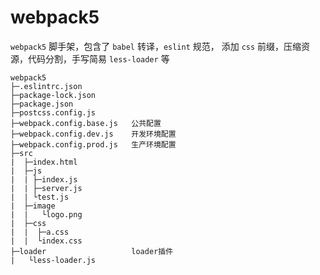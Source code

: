 # webpack5

`webpack5` 脚手架，包含了 `babel` 转译，`eslint` 规范， 添加 `css` 前缀，压缩资源，代码分割，手写简易 `less-loader` 等

```
webpack5
├─.eslintrc.json
├─package-lock.json
├─package.json
├─postcss.config.js
├─webpack.config.base.js   公共配置
├─webpack.config.dev.js    开发环境配置
├─webpack.config.prod.js   生产环境配置
├─src
|  ├─index.html
|  ├─js
|  | ├─index.js
|  | ├─server.js
|  | └test.js
|  ├─image
|  |   └logo.png
|  ├─css
|  |  ├─a.css
|  |  └index.css
├─loader                   loader插件
|   └less-loader.js
```